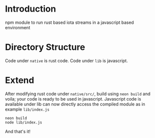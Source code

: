 # Introduction

npm module to run rust based iota streams in a javascript based environment

# Directory Structure

Code under `native` is rust code. Code under `lib` is javascript.

# Extend

After modifying rust code under `native/src/`, build using `neon build` and voila; your code is ready to be used in javascript. Javascript code is available under lib can now directly access the compiled module as in example `lib/index.js`

    neon build
    node lib/index.js

And that's it!
